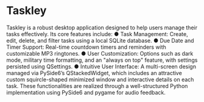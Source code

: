 # Taskley
Taskley is a robust desktop application designed to help users manage their tasks effectively. Its 
core features include: 
●  Task Management:  Create, edit, delete, and filter  tasks using a local SQLite database. 
●  Due Date and Timer Support:  Real-time countdown timers  and reminders with 
customizable MP3 ringtones. 
●  User Customization:  Options such as dark mode, military  time formatting, and an 
"always on top" feature, with settings persisted using QSettings. 
●  Intuitive User Interface:  A multi-screen design managed  via PySide6’s 
QStackedWidget, which includes an attractive custom squircle-shaped minimized 
window and interactive details on each task. 
These functionalities are realized through a well-structured Python implementation using 
PySide6 and pygame for audio feedback.
